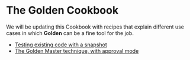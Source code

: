 # The Golden Cookbook

We will be updating this Cookbook with recipes that explain different use cases in which **Golden** can be a fine tool for the job.

* [Testing existing code with a snapshot](cookbook_snapshot.md)
* [The Golden Master technique, with approval mode]([master_approval_cookbook.md](master_approval_cookbook.md))
